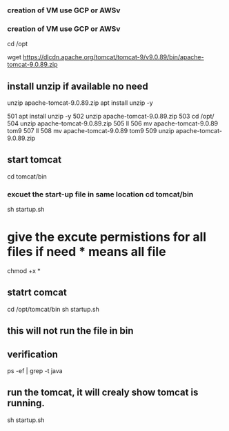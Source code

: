 ### creation of VM use GCP or AWSv ##
### creation of VM use GCP or AWSv ##

cd /opt 

wget https://dlcdn.apache.org/tomcat/tomcat-9/v9.0.89/bin/apache-tomcat-9.0.89.zip


## install unzip if available no need 
unzip apache-tomcat-9.0.89.zip 
apt install unzip -y

  501  apt install unzip -y
  502  unzip apache-tomcat-9.0.89.zip 
  503  cd /opt/
  504  unzip apache-tomcat-9.0.89.zip 
  505  ll
  506  mv apache-tomcat-9.0.89 tom9
  507  ll
  508  mv apache-tomcat-9.0.89 tom9
  509  unzip apache-tomcat-9.0.89.zip

## start tomcat 

cd tomcat/bin 

### excuet the start-up file in same location cd tomcat/bin ##

sh startup.sh

# give the excute permistions for all files if need * means all file ##

chmod +x * 

## statrt comcat 
cd /opt/tomcat/bin 
sh startup.sh  
## this will not run the file in bin 

## verification 
ps -ef | grep -t java 

## run the tomcat, it will crealy show tomcat is running. 
sh startup.sh 

